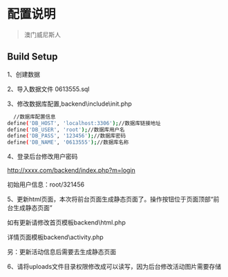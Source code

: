 # 配置说明
> 澳门威尼斯人

## Build Setup

1、创建数据

2、导入数据文件 0613555.sql

3、修改数据库配置,backend\include\init.php

``` bash
  //数据库配置信息
define('DB_HOST', 'localhost:3306');//数据库链接地址
define('DB_USER', 'root');//数据库用户名
define('DB_PASS', '123456');//数据库密码
define('DB_NAME', '0613555');//数据库名称
```
4、登录后台修改用户密码

http://xxxx.com/backend/index.php?m=login

初始用户信息：root/321456

5、更新html页面，本次将前台页面生成静态页面了。操作按钮位于页面顶部“前台生成静态页面”

如有更新请修改首页模板backend\html.php

详情页面模板backend\activity.php

另：更新活动信息后需要去生成静态页面

6、请将uploads文件目录权限修改成可以读写，因为后台修改活动图片需要存储
